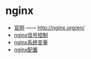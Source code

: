 # nginx

- [官网](http://nginx.org/en/) —— <http://nginx.org/en/>
- [nginx信号控制](signal.md)
- [nginx系统变量](variable.md)
- [nginx配置](config.md)